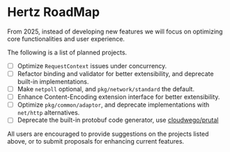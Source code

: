 # Hertz RoadMap

From 2025, instead of developing new features we will focus on optimizing core functionalities and user experience.

The following is a list of planned projects.

- [ ] Optimize `RequestContext` issues under concurrency.
- [ ] Refactor binding and validator for better extensibility, and deprecate built-in implementations.
- [ ] Make `netpoll` optional, and `pkg/network/standard` the default.
- [ ] Enhance Content-Encoding extension interface for better extensibility.
- [ ] Optimize `pkg/common/adaptor`, and deprecate implementations with `net/http` alternatives.
- [ ] Deprecate the built-in protobuf code generator, use [cloudwego/prutal](https://github.com/cloudwego/prutal)

All users are encouraged to provide suggestions on the projects listed above, or to submit proposals for enhancing current features.
